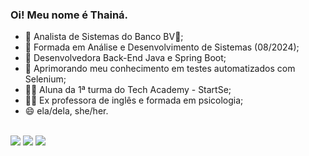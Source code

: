 ### Oi! Meu nome é Thainá.

- 🔭 Analista de Sistemas do Banco BV💙;
- 🌱 Formada em Análise e Desenvolvimento de Sistemas (08/2024);
- 🌸 Desenvolvedora Back-End Java e Spring Boot;
- 🐞 Aprimorando meu conhecimento em testes automatizados com Selenium;
- 👩‍💻 Aluna da 1ª turma do Tech Academy - StartSe;
- 👩‍🏫 Ex professora de inglês e formada em psicologia;
- 😄 ela/dela, she/her.
<br>

<div>
  <a href="https://instagram.com/thainaheringer" target="_blank"><img src="https://img.shields.io/badge/-Instagram-%23E4405F?style=for-the-badge&logo=instagram&logoColor=white" target="_blank"></a>
  <a href = "mailto:thainaportellaheringer@gmail.com"><img src="https://img.shields.io/badge/-Gmail-%23333?style=for-the-badge&logo=gmail&logoColor=white" target="_blank"></a>
  <a href="https://www.linkedin.com/in/thainaportella" target="_blank"><img src="https://img.shields.io/badge/-LinkedIn-%230077B5?style=for-the-badge&logo=linkedin&logoColor=white" target="_blank"></a>
</div>

